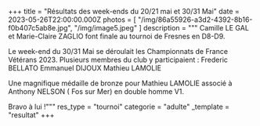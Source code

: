 +++
title = "Résultats des week-ends du 20/21 mai et 30/31 Mai"
date = 2023-05-26T22:00:00.000Z
photos = [
  "/img/86a55926-a3d2-4392-8b16-f0b407c5ab8e.jpg",
  "/img/image5.jpeg"
]
description = """
 Camille LE GAL et Marie-Claire ZAGLIO font finale au tournoi de Fresnes en D8-D9.

Le week-end du 30/31 Mai se déroulait les Championnats de France Vétérans 2023.
Plusieurs membres du club y participaient :
Frederic BELLATO
Emmanuel DIJOUX
Mathieu LAMOLIE

Une magnifique médaille de bronze pour Mathieu LAMOLIE associé à Anthony NELSON ( Fos sur Mer) en double homme V1.

Bravo à lui !"""
res_type = "tournoi"
categorie = "adulte"
_template = "resultat"
+++



